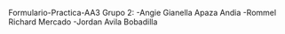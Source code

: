 Formulario-Practica-AA3
Grupo 2:
-Angie Gianella Apaza Andia
-Rommel Richard Mercado
-Jordan Avila Bobadilla
